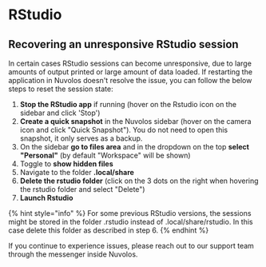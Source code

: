 # RStudio

## Recovering an unresponsive RStudio session

In certain cases RStudio sessions can become unresponsive, due to large amounts of output printed or large amount of data loaded. If restarting the application in Nuvolos doesn't resolve the issue, you can follow the below steps to reset the session state:



1. **Stop the RStudio app** if running (hover on the Rstudio icon on the sidebar and click 'Stop')
2. **Create a quick snapshot** in the Nuvolos sidebar (hover on the camera icon and click "Quick Snapshot"). You do not need to open this snapshot, it only serves as a backup.
3. On the sidebar **go to files area** and in the dropdown on the top **select "Personal"** (by default "Workspace" will be shown)
4. Toggle to **show hidden files**
5. Navigate to the folder **.local/share**
6. **Delete the rstudio folder** (click on the 3 dots on the right when hovering the rstudio folder and select "Delete")
7. **Launch Rstudio**

{% hint style="info" %}
For some previous RStudio versions, the sessions might be stored in the folder .rstudio instead of .local/share/rstudio. In this case delete this folder as described in step 6.
{% endhint %}

If you continue to experience issues, please reach out to our support team through the messenger inside Nuvolos.
